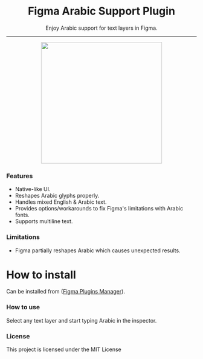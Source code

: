 <h1 align="center"> Figma Arabic Support Plugin </h1>

<p align="center"> Enjoy Arabic support for text layers in Figma. </p>

<hr/>

<p align="center">
<img src="https://user-images.githubusercontent.com/1207863/53366646-2a86ee00-3955-11e9-88c8-26205cee35ad.gif" height="320" />
</p>

<h3> Features </h3>

<ul>
  <li>Native-like UI.</li>
  <li>Reshapes Arabic glyphs properly.</li>
  <li>Handles mixed English & Arabic text.</li>
  <li>Provides options/workarounds to fix Figma's limitations with Arabic fonts.</li>
  <li>Supports multiline text.</li>
</ul>


<h3> Limitations </h3>

<ul>
  <li>Figma partially reshapes Arabic which causes unexpected results.</li>
</ul>


# How to install
Can be installed from ([Figma Plugins Manager](https://github.com/jachui/figma-plugin-manager)).

<h3> How to use </h3> 
Select any text layer and start typing Arabic in the inspector.


<h3>License</h3>

This project is licensed under the MIT License
